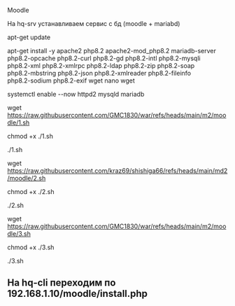 Moodle

На hq-srv устанавливаем сервис с бд (moodle + mariabd)

apt-get update

apt-get install -y apache2 php8.2 apache2-mod_php8.2 mariadb-server \
php8.2-opcache php8.2-curl php8.2-gd php8.2-intl php8.2-mysqli \
php8.2-xml php8.2-xmlrpc php8.2-ldap php8.2-zip php8.2-soap \
 php8.2-mbstring php8.2-json php8.2-xmlreader php8.2-fileinfo \
php8.2-sodium php8.2-exif wget nano wget

systemctl enable --now httpd2 mysqld mariadb

wget https://raw.githubusercontent.com/GMC1830/war/refs/heads/main/m2/moodle/1.sh

chmod +x ./1.sh

./1.sh

wget https://raw.githubusercontent.com/kraz69/shishiga66/refs/heads/main/md2/moodle/2.sh

chmod +x ./2.sh

./2.sh

wget https://raw.githubusercontent.com/GMC1830/war/refs/heads/main/m2/moodle/3.sh

chmod +x ./3.sh

./3.sh

## На hq-cli переходим по 192.168.1.10/moodle/install.php


